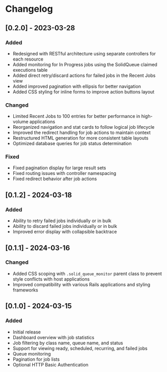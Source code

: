 # Changelog

## [0.2.0] - 2023-03-28

### Added

- Redesigned with RESTful architecture using separate controllers for each resource
- Added monitoring for In Progress jobs using the SolidQueue claimed executions table
- Added direct retry/discard actions for failed jobs in the Recent Jobs view
- Added improved pagination with ellipsis for better navigation
- Added CSS styling for inline forms to improve action buttons layout

### Changed

- Limited Recent Jobs to 100 entries for better performance in high-volume applications
- Reorganized navigation and stat cards to follow logical job lifecycle
- Improved the redirect handling for job actions to maintain context
- Restructured HTML generation for more consistent table layouts
- Optimized database queries for job status determination

### Fixed

- Fixed pagination display for large result sets
- Fixed routing issues with controller namespacing
- Fixed redirect behavior after job actions

## [0.1.2] - 2024-03-18

### Added

- Ability to retry failed jobs individually or in bulk
- Ability to discard failed jobs individually or in bulk
- Improved error display with collapsible backtrace

## [0.1.1] - 2024-03-16

### Changed

- Added CSS scoping with `.solid_queue_monitor` parent class to prevent style conflicts with host applications
- Improved compatibility with various Rails applications and styling frameworks

## [0.1.0] - 2024-03-15

### Added

- Initial release
- Dashboard overview with job statistics
- Job filtering by class name, queue name, and status
- Support for viewing ready, scheduled, recurring, and failed jobs
- Queue monitoring
- Pagination for job lists
- Optional HTTP Basic Authentication
